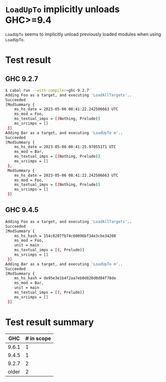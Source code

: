 # `LoadUpTo` implicitly unloads GHC>=9.4
`LoadUpTo` seems to implicitly unload previously loaded modules when using `LoadUpTo`.

# Test result
## GHC 9.2.7
```bash
$ cabal run --with-compiler=ghc-9.2.7
Adding Foo as a target, and executing 'LoadAllTargets'..
Succeeded
[ModSummary {
    ms_hs_date = 2023-05-06 08:41:22.242506663 UTC
    ms_mod = Foo,
    ms_textual_imps = [(Nothing, Prelude)]
    ms_srcimps = []
 }]
Adding Bar as a target, and executing 'LoadUpTo m'..
Succeeded
[ModSummary {
    ms_hs_date = 2023-05-06 08:41:25.97055171 UTC
    ms_mod = Bar,
    ms_textual_imps = [(Nothing, Prelude)]
    ms_srcimps = []
 },
 ModSummary {
    ms_hs_date = 2023-05-06 08:41:22.242506663 UTC
    ms_mod = Foo,
    ms_textual_imps = [(Nothing, Prelude)]
    ms_srcimps = []
 }]
 ```

 ## GHC 9.4.5
```bash
Adding Foo as a target, and executing 'LoadAllTargets'..
Succeeded
[ModSummary {
    ms_hs_hash = 154c8207fb74c60096bf34e3cbe34208
    ms_mod = Foo,
    unit = main
    ms_textual_imps = [(, Prelude)]
    ms_srcimps = []
 }]
Adding Bar as a target, and executing 'LoadUpTo m'..
Succeeded
[ModSummary {
    ms_hs_hash = de95e3e1b4f2aa7eb0d820d0d04f78de
    ms_mod = Bar,
    unit = main
    ms_textual_imps = [(, Prelude)]
    ms_srcimps = []
 }]
 ```

# Test result summary
| GHC   | # in scope |
|-------|------------|
| 9.6.1 | 1          |
| 9.4.5 | 1          |
| 9.2.7 | 2          |
| older | 2          |
